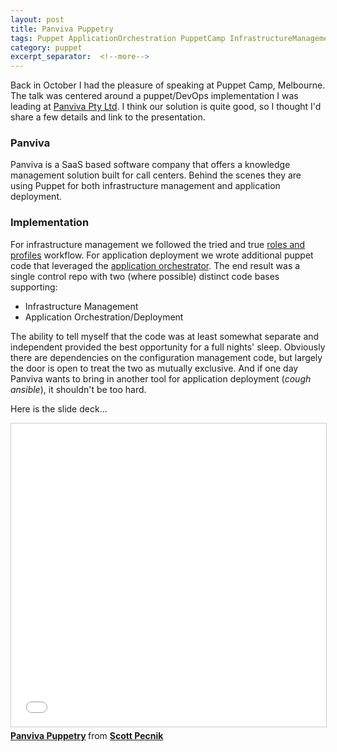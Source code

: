```yaml
---
layout: post
title: Panviva Puppetry
tags: Puppet ApplicationOrchestration PuppetCamp InfrastructureManagement PuppetEnterprise
category: puppet
excerpt_separator:  <!--more-->
---
```


Back in October I had the pleasure of speaking at Puppet Camp, Melbourne. The talk was centered around a puppet/DevOps implementation I was leading at [Panviva Pty Ltd](https://www.panviva.com/). I think our solution is quite good, so I thought I'd share a few details and link to the presentation.

<!--more-->

### Panviva

Panviva is a SaaS based software company that offers a knowledge management solution built for call centers. Behind the scenes they are using Puppet for both infrastructure management and application deployment.

### Implementation

For infrastructure management we followed the tried and true [roles and profiles](http://garylarizza.com/blog/2014/02/17/puppet-workflow-part-2/) workflow. For application deployment we wrote additional puppet code that leveraged the [application orchestrator](https://puppet.com/docs/pe/2017.3/managing_applications/managing_applications.html). The end result was a single control repo with two (where possible) distinct code bases supporting:
- Infrastructure Management
- Application Orchestration/Deployment

The ability to tell myself that the code was at least somewhat separate and independent provided the best opportunity for a full nights' sleep. Obviously there are dependencies on the configuration management code, but largely the door is open to treat the two as mutually exclusive. And if one day Panviva wants to bring in another tool for application deployment (*cough ansible*), it shouldn't be too hard.

Here is the slide deck...

<iframe src="//www.slideshare.net/slideshow/embed_code/key/djoC1wDyoQEZl" width="595" height="485" frameborder="0" marginwidth="0" marginheight="0" scrolling="no" style="border:1px solid #CCC; border-width:1px; margin-bottom:5px; max-width: 100%;" allowfullscreen> </iframe> <div style="margin-bottom:35px"> <strong> <a href="//www.slideshare.net/ScottPecnik/panviva-puppetry-84464358" title="Panviva Puppetry" target="_blank">Panviva Puppetry</a> </strong> from <strong><a href="https://www.slideshare.net/ScottPecnik" target="_blank">Scott Pecnik</a></strong> </div>

